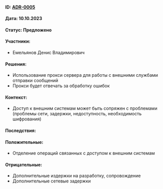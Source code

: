 #### ID: [ADR-0005](ADR-0005.md)

#### Дата: 10.10.2023

#### Статус: Предложено

#### Участники:
* Емельянов Денис Владимирович

#### Решения:
* Использование прокси сервера для работы с внешними службами отправки сообщений
* Прокси будет отвечать за обработку ошибок

#### Контекст:
* Доступ к внешним системам может быть сопряжен с проблемами (проблемы сети, задержки, недоступность, необходимость шифрования)

#### Последствия:

#### Положительные:
* Отделение операций связанных с доступом к внешним системам

#### Отрицательные:
* Дополнительные издержки на разработку, сопровождение
* Дополнительные сетевые задержки